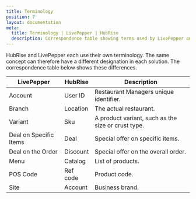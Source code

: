 ```yaml
---
title: Terminology
position: 7
layout: documentation
meta:
  title: Terminology | LivePepper | HubRise
  description: Correspondence table showing terms used by LivePepper and those used on HubRise for the same concept. Connect apps and synchronise your data.
---
```


HubRise and LivePepper each use their own terminology. The same concept can therefore have a different designation in each solution. The correspondence table below shows these differences.

| LivePepper             | HubRise  | Description                                        |
| ---------------------- | -------- | -------------------------------------------------- |
| Account                | User ID  | Restaurant Managers unique identifier.             |
| Branch                 | Location | The actual restaurant.                             |
| Variant                | Sku      | A product variant, such as the size or crust type. |
| Deal on Specific Items | Deal     | Special offer on specific items.                   |
| Deal on the Order      | Discount | Special offer on the overall order.                |
| Menu                   | Catalog  | List of products.                                  |
| POS Code               | Ref code | Product code.                                      |
| Site                   | Account  | Business brand.                                    |
